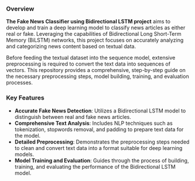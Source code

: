 ### Overview

**The Fake News Classifier using Bidirectional LSTM project** aims to develop and train a deep learning model to classify news articles as either real or fake. Leveraging the capabilities of Bidirectional Long Short-Term Memory (BiLSTM) networks, this project focuses on accurately analyzing and categorizing news content based on textual data.

Before feeding the textual dataset into the sequence model, extensive preprocessing is required to convert the text data into sequences of vectors. This repository provides a comprehensive, step-by-step guide on the necessary preprocessing steps, model building, training, and evaluation processes.

### Key Features

- **Accurate Fake News Detection**: Utilizes a Bidirectional LSTM model to distinguish between real and fake news articles.
- **Comprehensive Text Analysis**: Includes NLP techniques such as tokenization, stopwords removal, and padding to prepare text data for the model.
- **Detailed Preprocessing**: Demonstrates the preprocessing steps needed to clean and convert text data into a format suitable for deep learning models.
- **Model Training and Evaluation**: Guides through the process of building, training, and evaluating the performance of the Bidirectional LSTM model.
